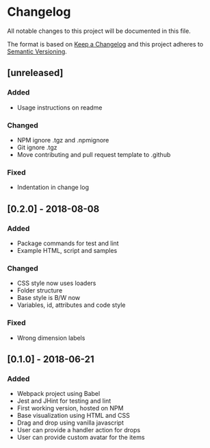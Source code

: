 # Changelog
All notable changes to this project will be documented in this file.

The format is based on [Keep a Changelog](http://keepachangelog.com/en/1.0.0/)
and this project adheres to [Semantic Versioning](http://semver.org/spec/v2.0.0.html).

## [unreleased]
### Added
- Usage instructions on readme
### Changed
- NPM ignore .tgz and .npmignore
- Git ignore .tgz
- Move contributing and pull request template to .github
### Fixed
- Indentation in change log

## [0.2.0] - 2018-08-08
### Added
- Package commands for test and lint
- Example HTML, script and samples
### Changed
- CSS style now uses loaders
- Folder structure
- Base style is B/W now
- Variables, id, attributes and code style
### Fixed
- Wrong dimension labels


## [0.1.0] - 2018-06-21
### Added
- Webpack project using Babel
- Jest and JHint for testing and lint
- First working version, hosted on NPM
- Base visualization using HTML and CSS
- Drag and drop using vanilla javascript
- User can provide a handler action for drops
- User can provide custom avatar for the items
